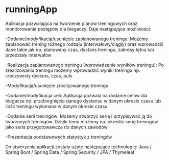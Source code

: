 # runningApp
Aplikacja pozwalająca na tworzenie planów treningowych oraz monitorowanie postępów dla biegaczy. 
Daje następujące możliwości:

-Dodanie/modyfikacja/usunięcie zaplanowanego treningu:
Możemy zaplanować trening różnego rodzaju (interwałowy/ciągły) oraz wprowadzić dane takie jak np. planowany czas, dystans treningu, zakresy tętna lub przedziały interwałów
    
-Realizacja zaplanowanego treningu (wprowadzenie wyników treningu):
Po zrealizowaniu treningu możemy wprowadzić wyniki treningu np. rzeczywisty dystans, czas, puls
    
-Modyfikacja/usunięcie zrealizowanego treningu

-Dodanie/modyfikacja celi:
Aplikacja pozwala na dodanie celów dla biegacza np. przebiegnięcia danego dystansu w danym okresie czasu lub ilość treningu wykonana w danym okresie czasu
    
-Dodanie serii treningów:
Możemy stworzyć serię i przypisywać ją do tworzonych treningów. Dzięki temu możemy np. określić serię treningów jako seria przygotowawcza do danych zawodów
 
 -Prezentacja podstawowych statystyk z treningów
 
Do stworzenia aplikacji zostały użyte następujące technologię:
Java / Spring Boot / Spring Data / Spring Security / JPA / Thymeleaf
